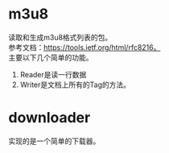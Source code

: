# m3u8
读取和生成m3u8格式列表的包。  
参考文档：https://tools.ietf.org/html/rfc8216。  
主要以下几个简单的功能。  
1. Reader是读一行数据
2. Writer是文档上所有的Tag的方法。
# downloader
实现的是一个简单的下载器。
